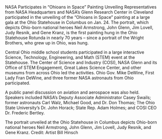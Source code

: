 NASA Participates in “Ohioans in Space” Painting Unveiling 
 Representatives from NASA Headquarters and NASA’s Glenn Research Center in Cleveland participated in the unveiling of the “Ohioans in Space” painting at a large gala at the Ohio Statehouse in Columbus on Jan. 24. The portrait, which depicts Ohio-born national heroes Neil Armstrong, John Glenn, Jim Lovell, Judy Resnik, and Gene Kranz, is the first painting hung in the Ohio Statehouse Rotunda in nearly 70 years – since a portrait of the Wright Brothers, who grew up in Ohio, was hung.

Central Ohio middle school students participated in a large interactive Science, Technology, Engineering, and Math (STEM) event at the Statehouse. The Center of Science and Industry (COSI), NASA Glenn and its Office of STEM Engagement, Great Lakes Science Center, and other museums from across Ohio led the activities. Ohio Gov. Mike DeWine, First Lady Fran DeWine, and three former NASA astronauts from Ohio participated.

A public panel discussion on aviation and aerospace was also held. Speakers included NASA’s Deputy Associate Administrator Casey Swails; former astronauts Carl Walz, Michael Good, and Dr. Don Thomas; The Ohio State University’s Dr. John Horack; State Rep. Adam Holmes; and COSI CEO Dr. Frederic Bertley.

The portrait unveiled at the Ohio Statehouse in Columbus depicts Ohio-born national heroes Neil Armstrong, John Glenn, Jim Lovell, Judy Resnik, and Gene Kranz. Credit: Artist Bill Hinsch